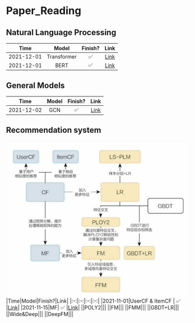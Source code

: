 # Paper_Reading

## Natural Language Processing
|Time|Model|Finish?|Link|
|:-:|:-:|:-:|:-:|
|2021-12-01|Transformer|✅|[Link](https://github.com/HenryWang628/Paper_Reading/tree/main/Transformer)|
|2021-12-01|BERT|✅|[Link](https://github.com/HenryWang628/Paper_Reading/tree/main/BERT)|

## General Models
|Time|Model|Finish?|Link|
|:-:|:-:|:-:|:-:|
|2021-12-02|GCN|✅|[Link](https://distill.pub/2021/gnn-intro/) |

## Recommendation system
![image](https://github.com/HenryWang628/Paper_Reading/blob/main/pic/RS.JPG?raw=true)
|Time|Model|Finish?|Link|
|:-:|:-:|:-:|:-:|
|2021-11-01|UserCF & ItemCF | ✅ |[Link](https://github.com/HenryWang628/Paper_Reading/blob/main/UserCF%26ItemCF.pdf)|
|2021-11-15|MF| ✅ |[Link](https://github.com/HenryWang628/Paper_Reading/blob/main/MF--%20SVD%E3%80%81LFM%E3%80%81RSVD%E3%80%81SVD%2B%2B%EF%BC%88Matrix%20Factorization%EF%BC%89.pdf)|
||POLY2|||
||FM|||
||FMM|||
||GBDT+LR|||
||Wide&Deep|||
||DeepFM|||
